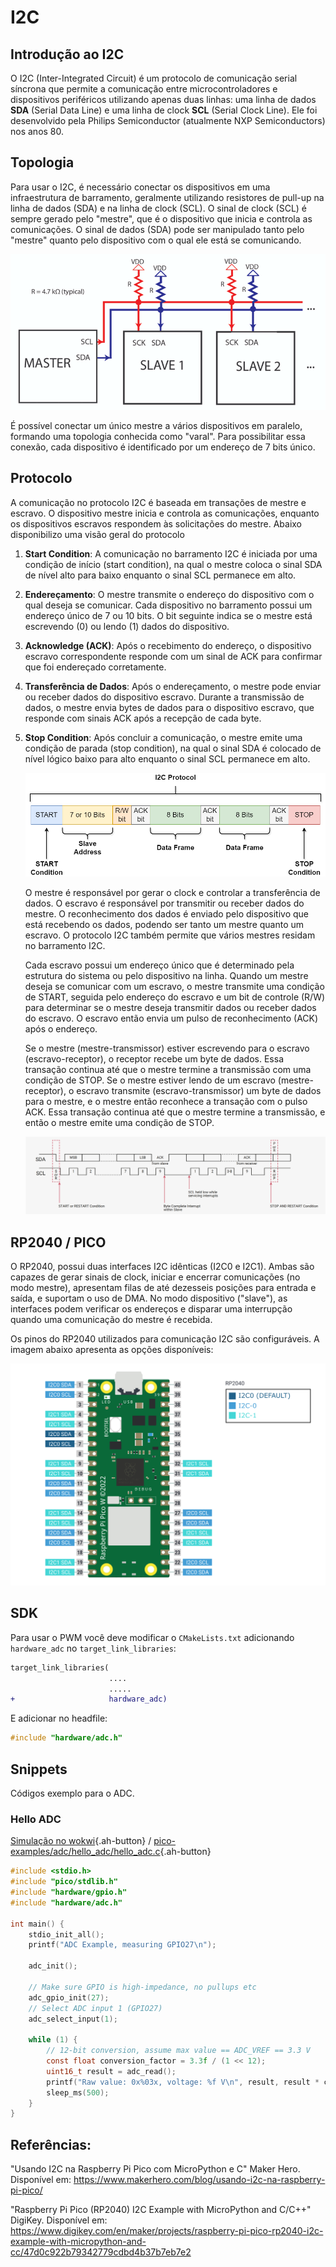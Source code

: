 


# I2C

## Introdução ao I2C
O I2C (Inter-Integrated Circuit) é um protocolo de comunicação serial síncrona que permite a comunicação entre microcontroladores e dispositivos periféricos utilizando apenas duas linhas: uma linha de dados **SDA** (Serial Data Line) e uma linha de clock **SCL** (Serial Clock Line). Ele foi desenvolvido pela Philips Semiconductor (atualmente NXP Semiconductors) nos anos 80.



## Topologia

Para usar o I2C, é necessário conectar os dispositivos em uma infraestrutura de barramento, geralmente utilizando resistores de pull-up na linha de dados (SDA) e na linha de clock (SCL). O sinal de clock (SCL) é sempre gerado pelo "mestre", que é o dispositivo que inicia e controla as comunicações. O sinal de dados (SDA) pode ser manipulado tanto pelo "mestre" quanto pelo dispositivo com o qual ele está se comunicando.



![I2C-Components-with-pull-up-resistors](imgs/I2C-Components-with-pull-up-resistors.png)

É possível conectar um único mestre a vários dispositivos em paralelo, formando uma topologia conhecida como "varal". Para possibilitar essa conexão, cada dispositivo é identificado por um endereço de 7 bits único.



## Protocolo

A comunicação no protocolo I2C é baseada em transações de mestre e escravo. O dispositivo mestre inicia e controla as comunicações, enquanto os dispositivos escravos respondem às solicitações do mestre. Abaixo disponibilizo uma visão geral do protocolo

1. **Start Condition**: A comunicação no barramento I2C é iniciada por uma condição de início (start condition), na qual o mestre coloca o sinal SDA de nível alto para baixo enquanto o sinal SCL permanece em alto.

2. **Endereçamento**: O mestre transmite o endereço do dispositivo com o qual deseja se comunicar. Cada dispositivo no barramento possui um endereço único de 7 ou 10 bits. O bit seguinte indica se o mestre está escrevendo (0) ou lendo (1) dados do dispositivo.

3. **Acknowledge (ACK)**: Após o recebimento do endereço, o dispositivo escravo correspondente responde com um sinal de ACK para confirmar que foi endereçado corretamente.

4. **Transferência de Dados**: Após o endereçamento, o mestre pode enviar ou receber dados do dispositivo escravo. Durante a transmissão de dados, o mestre envia bytes de dados para o dispositivo escravo, que responde com sinais ACK após a recepção de cada byte.

5. **Stop Condition**: Após concluir a comunicação, o mestre emite uma condição de parada (stop condition), na qual o sinal SDA é colocado de nível lógico baixo para alto enquanto o sinal SCL permanece em alto.

   

   ![i2c.drawio](imgs/i2c.drawio.png)

   

   O mestre é responsável por gerar o clock e controlar a transferência de dados. O escravo é responsável por transmitir ou receber dados do mestre. O reconhecimento dos dados é enviado pelo dispositivo que está recebendo os dados, podendo ser tanto um mestre quanto um escravo. O protocolo I2C também permite que vários mestres residam no barramento I2C.

   Cada escravo possui um endereço único que é determinado pela estrutura do sistema ou pelo dispositivo na linha. Quando um mestre deseja se comunicar com um escravo, o mestre transmite uma condição de START, seguida pelo endereço do escravo e um bit de controle (R/W) para determinar se o mestre deseja transmitir dados ou receber dados do escravo. O escravo então envia um pulso de reconhecimento (ACK) após o endereço.

   Se o mestre (mestre-transmissor) estiver escrevendo para o escravo (escravo-receptor), o receptor recebe um byte de dados. Essa transação continua até que o mestre termine a transmissão com uma condição de STOP. Se o mestre estiver lendo de um escravo (mestre-receptor), o escravo transmite (escravo-transmissor) um byte de dados para o mestre, e o mestre então reconhece a transação com o pulso ACK. Essa transação continua até que o mestre termine a transmissão, e então o mestre emite uma condição de STOP.

   

   ![i2cCOMPORTAMENTO](imgs/i2cCOMPORTAMENTO.png)



## RP2040 / PICO

O RP2040, possui duas interfaces I2C idênticas (I2C0 e I2C1). Ambas são capazes de gerar sinais de clock, iniciar e encerrar comunicações (no modo mestre), apresentam filas de até dezesseis posições para entrada e saída, e suportam o uso de DMA. No modo dispositivo ("slave"), as interfaces podem verificar os endereços e disparar uma interrupção quando uma comunicação do mestre é recebida.

Os pinos do RP2040 utilizados para comunicação I2C são configuráveis. A imagem abaixo apresenta as opções disponíveis:



![picow-I2C-pinout](imgs/picow-I2C-pinout.png)



## SDK

Para usar o PWM você deve modificar o `CMakeLists.txt` adicionando `hardware_adc` no `target_link_libraries`:

```diff
target_link_libraries(
                      ....
                      .....
+                     hardware_adc)
```

E adicionar no headfile:

```c
#include "hardware/adc.h"
```



## Snippets

Códigos exemplo para o ADC.

### Hello ADC

[Simulação no wokwi](https://wokwi.com/projects/392250190334148609){.ah-button}
/
[pico-examples/adc/hello_adc/hello_adc.c](https://github.com/raspberrypi/pico-examples/blob/master/adc/hello_adc/hello_adc.c){.ah-button}

```c
#include <stdio.h>
#include "pico/stdlib.h"
#include "hardware/gpio.h"
#include "hardware/adc.h"

int main() {
    stdio_init_all();
    printf("ADC Example, measuring GPIO27\n");

    adc_init();

    // Make sure GPIO is high-impedance, no pullups etc
    adc_gpio_init(27);
    // Select ADC input 1 (GPIO27)
    adc_select_input(1);

    while (1) {
        // 12-bit conversion, assume max value == ADC_VREF == 3.3 V
        const float conversion_factor = 3.3f / (1 << 12);
        uint16_t result = adc_read();
        printf("Raw value: 0x%03x, voltage: %f V\n", result, result * conversion_factor);
        sleep_ms(500);
    }
}
```


## Referências:

 "Usando I2C na Raspberry Pi Pico com MicroPython e C" Maker Hero. Disponível em: https://www.makerhero.com/blog/usando-i2c-na-raspberry-pi-pico/

"Raspberry Pi Pico (RP2040) I2C Example with MicroPython and C/C++" DigiKey. Disponível em: https://www.digikey.com/en/maker/projects/raspberry-pi-pico-rp2040-i2c-example-with-micropython-and-cc/47d0c922b79342779cdbd4b37b7eb7e2
